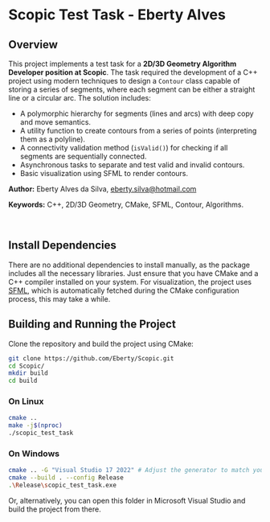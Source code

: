 # Scopic Test Task - Eberty Alves

## **Overview**

This project implements a test task for a **2D/3D Geometry Algorithm Developer position at Scopic**. The task required the development of a C++ project using modern techniques to design a `Contour` class capable of storing a series of segments, where each segment can be either a straight line or a circular arc. The solution includes:

- A polymorphic hierarchy for segments (lines and arcs) with deep copy and move semantics.
- A utility function to create contours from a series of points (interpreting them as a polyline).
- A connectivity validation method (`isValid()`) for checking if all segments are sequentially connected.
- Asynchronous tasks to separate and test valid and invalid contours.
- Basic visualization using SFML to render contours.

**Author:** Eberty Alves da Silva, <eberty.silva@hotmail.com>

**Keywords:** C++, 2D/3D Geometry, CMake, SFML, Contour, Algorithms.

&nbsp;

## **Install Dependencies**

There are no additional dependencies to install manually, as the package includes all the necessary libraries. Just ensure that you have CMake and a C++ compiler installed on your system. For visualization, the project uses [SFML](https://www.sfml-dev.org/), which is automatically fetched during the CMake configuration process, this may take a while.

## **Building and Running the Project**

Clone the repository and build the project using CMake:

```sh
git clone https://github.com/Eberty/Scopic.git
cd Scopic/
mkdir build
cd build
```

### On Linux

```sh
cmake ..
make -j$(nproc)
./scopic_test_task
```

### On Windows

```sh
cmake .. -G "Visual Studio 17 2022" # Adjust the generator to match your Visual Studio version
cmake --build . --config Release
.\Release\scopic_test_task.exe
```

Or, alternatively, you can open this folder in Microsoft Visual Studio and build the project from there.
